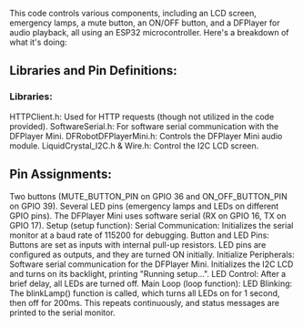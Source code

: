 This code controls various components, including an LCD screen, emergency lamps, a mute button, an ON/OFF button, and a DFPlayer for audio playback, all using an ESP32 microcontroller. Here's a breakdown of what it's doing:

## Libraries and Pin Definitions:

### Libraries:

HTTPClient.h: Used for HTTP requests (though not utilized in the code provided).
SoftwareSerial.h: For software serial communication with the DFPlayer Mini.
DFRobotDFPlayerMini.h: Controls the DFPlayer Mini audio module.
LiquidCrystal_I2C.h & Wire.h: Control the I2C LCD screen.

## Pin Assignments:

Two buttons (MUTE_BUTTON_PIN on GPIO 36 and ON_OFF_BUTTON_PIN on GPIO 39).
Several LED pins (emergency lamps and LEDs on different GPIO pins).
The DFPlayer Mini uses software serial (RX on GPIO 16, TX on GPIO 17).
Setup (setup function):
Serial Communication: Initializes the serial monitor at a baud rate of 115200 for debugging.
Button and LED Pins:
Buttons are set as inputs with internal pull-up resistors.
LED pins are configured as outputs, and they are turned ON initially.
Initialize Peripherals:
Software serial communication for the DFPlayer Mini.
Initializes the I2C LCD and turns on its backlight, printing "Running setup...".
LED Control: After a brief delay, all LEDs are turned off.
Main Loop (loop function):
LED Blinking:
The blinkLamp() function is called, which turns all LEDs on for 1 second, then off for 200ms. This repeats continuously, and status messages are printed to the serial monitor.